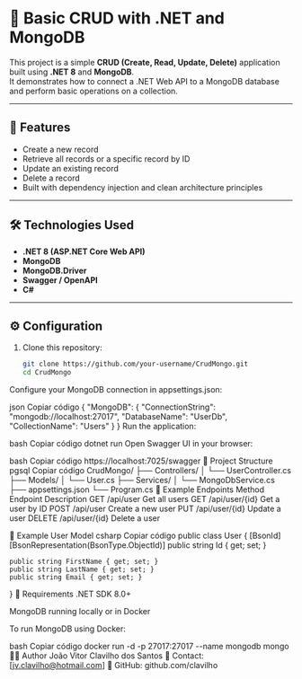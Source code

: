 # 🧩 Basic CRUD with .NET and MongoDB

This project is a simple **CRUD (Create, Read, Update, Delete)** application built using **.NET 8** and **MongoDB**.  
It demonstrates how to connect a .NET Web API to a MongoDB database and perform basic operations on a collection.

---

## 🚀 Features

- Create a new record  
- Retrieve all records or a specific record by ID  
- Update an existing record  
- Delete a record  
- Built with dependency injection and clean architecture principles

---

## 🛠️ Technologies Used

- **.NET 8 (ASP.NET Core Web API)**
- **MongoDB**
- **MongoDB.Driver**
- **Swagger / OpenAPI**
- **C#**

---

## ⚙️ Configuration

1. Clone this repository:

   ```bash
   git clone https://github.com/your-username/CrudMongo.git
   cd CrudMongo
Configure your MongoDB connection in appsettings.json:

json
Copiar código
{
  "MongoDB": {
    "ConnectionString": "mongodb://localhost:27017",
    "DatabaseName": "UserDb",
    "CollectionName": "Users"
  }
}
Run the application:

bash
Copiar código
dotnet run
Open Swagger UI in your browser:

bash
Copiar código
https://localhost:7025/swagger
📁 Project Structure
pgsql
Copiar código
CrudMongo/
├── Controllers/
│   └── UserController.cs
├── Models/
│   └── User.cs
├── Services/
│   └── MongoDbService.cs
├── appsettings.json
└── Program.cs
📘 Example Endpoints
Method	Endpoint	Description
GET	/api/user	Get all users
GET	/api/user/{id}	Get a user by ID
POST	/api/user	Create a new user
PUT	/api/user/{id}	Update a user
DELETE	/api/user/{id}	Delete a user

🧠 Example User Model
csharp
Copiar código
public class User
{
    [BsonId]
    [BsonRepresentation(BsonType.ObjectId)]
    public string Id { get; set; }

    public string FirstName { get; set; }
    public string LastName { get; set; }
    public string Email { get; set; }
}
🧰 Requirements
.NET SDK 8.0+

MongoDB running locally or in Docker

To run MongoDB using Docker:

bash
Copiar código
docker run -d -p 27017:27017 --name mongodb mongo
🧑‍💻 Author
João Vitor Clavilho dos Santos
📧 Contact: [jv.clavilho@hotmail.com]
💼 GitHub: github.com/clavilho
